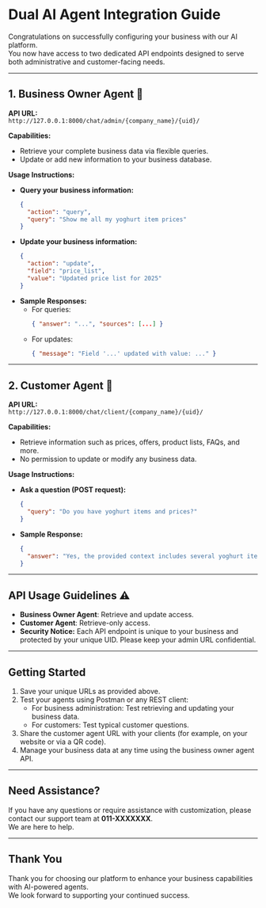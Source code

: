 # Dual AI Agent Integration Guide

Congratulations on successfully configuring your business with our AI platform.  
You now have access to two dedicated API endpoints designed to serve both administrative and customer-facing needs.

---

## 1. Business Owner Agent 🏢

**API URL:**  
`http://127.0.0.1:8000/chat/admin/{company_name}/{uid}/`

**Capabilities:**
- Retrieve your complete business data via flexible queries.
- Update or add new information to your business database.

**Usage Instructions:**  
- **Query your business information:**
    ```json
    {
      "action": "query",
      "query": "Show me all my yoghurt item prices"
    }
    ```
- **Update your business information:**
    ```json
    {
      "action": "update",
      "field": "price_list",
      "value": "Updated price list for 2025"
    }
    ```
- **Sample Responses:**  
    - For queries:  
      ```json
      { "answer": "...", "sources": [...] }
      ```
    - For updates:  
      ```json
      { "message": "Field '...' updated with value: ..." }
      ```

---

## 2. Customer Agent 👥

**API URL:**  
`http://127.0.0.1:8000/chat/client/{company_name}/{uid}/`

**Capabilities:**
- Retrieve information such as prices, offers, product lists, FAQs, and more.  
- No permission to update or modify any business data.

**Usage Instructions:**  
- **Ask a question (POST request):**
    ```json
    {
      "query": "Do you have yoghurt items and prices?"
    }
    ```
- **Sample Response:**  
    ```json
    {
      "answer": "Yes, the provided context includes several yoghurt items and their prices. Here they are: ..."
    }
    ```

---

## API Usage Guidelines ⚠️

- **Business Owner Agent**: Retrieve and update access.
- **Customer Agent**: Retrieve-only access.
- **Security Notice:** Each API endpoint is unique to your business and protected by your unique UID. Please keep your admin URL confidential.

---

## Getting Started

1. Save your unique URLs as provided above.
2. Test your agents using Postman or any REST client:
    - For business administration: Test retrieving and updating your business data.
    - For customers: Test typical customer questions.
3. Share the customer agent URL with your clients (for example, on your website or via a QR code).
4. Manage your business data at any time using the business owner agent API.

---

## Need Assistance?

If you have any questions or require assistance with customization, please contact our support team at **011-XXXXXXX**.  
We are here to help.

---

## Thank You

Thank you for choosing our platform to enhance your business capabilities with AI-powered agents.  
We look forward to supporting your continued success.